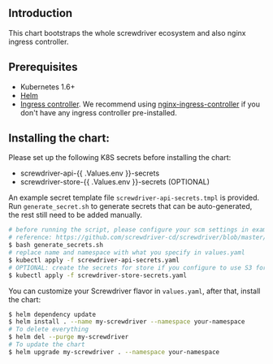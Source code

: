 ## Introduction

This chart bootstraps the whole screwdriver ecosystem and also nginx ingress controller.

## Prerequisites

- Kubernetes 1.6+
- [Helm](https://github.com/helm/helm)
- [Ingress controller](https://kubernetes.io/docs/concepts/services-networking/ingress-controllers/). We recommend using [nginx-ingress-controller](https://kubernetes.github.io/ingress-nginx/deploy/) if you don't have any ingress controller pre-installed.

## Installing the chart:
Please set up the following K8S secrets before installing the chart:
- screwdriver-api-{{ .Values.env }}-secrets
- screwdriver-store-{{ .Values.env }}-secrets (OPTIONAL)

An example secret template file `screwdriver-api-secrets.tmpl` is provided. Run `generate_secret.sh` to generate secrets that can be auto-generated, the rest still need to be added manually.

```bash
# before running the script, please configure your scm settings in example-scm-settings.json
# reference: https://github.com/screwdriver-cd/screwdriver/blob/master/config/custom-environment-variables.yaml#L265
$ bash generate_secrets.sh
# replace name and namespace with what you specify in values.yaml
$ kubectl apply -f screwdriver-api-secrets.yaml
# OPTIONAL: create the secrets for store if you configure to use S3 for store
$ kubectl apply -f screwdriver-store-secrets.yaml
```

You can customize your Screwdriver flavor in `values.yaml`, after that, install the chart:

```bash
$ helm dependency update
$ helm install . --name my-screwdriver --namespace your-namespace
# To delete everything
$ helm del --purge my-screwdriver
# To update the chart
$ helm upgrade my-screwdriver . --namespace your-namespace
```
